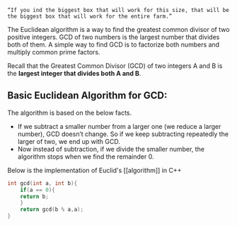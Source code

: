 `“If you ind the biggest box that will work for this size, that will be the biggest box that will work for the entire farm.”`

The Euclidean algorithm is a way to find the greatest common divisor of two positive integers. GCD of two numbers is the largest number that divides both of them. A simple way to find GCD is to factorize both numbers and multiply common prime factors.

Recall that the Greatest Common Divisor (GCD) of two integers A and B is the **largest integer that divides both A and B**.

## **Basic Euclidean Algorithm for GCD:**

The algorithm is based on the below facts. 

-   If we subtract a smaller number from a larger one (we reduce a larger number), GCD doesn’t change. So if we keep subtracting repeatedly the larger of two, we end up with GCD.
-   Now instead of subtraction, if we divide the smaller number, the algorithm stops when we find the remainder 0.

Below is the implementation of Euclid's [[algorithm]] in C++

```cpp
int gcd(int a, int b){
	if(a == 0){
	return b;
	}
	return gcd(b % a,a);
}
```